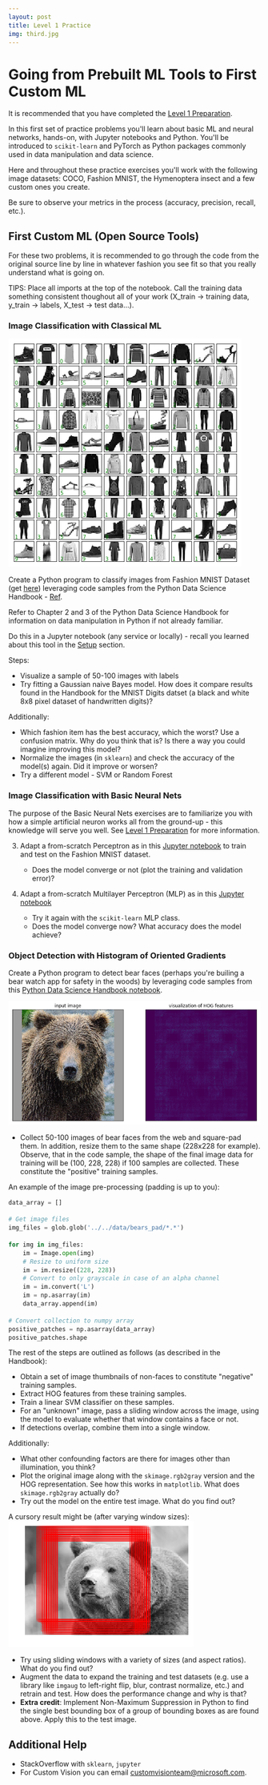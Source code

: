 ```yaml
---
layout: post
title: Level 1 Practice
img: third.jpg
---
```


# Going from Prebuilt ML Tools to First Custom ML

It is recommended that you have completed the [Level 1 Preparation](/navigating-ml/level1_prep).

In this first set of practice problems you'll learn about basic ML and neural networks, hands-on, with Jupyter notebooks and Python.  You'll be introduced to `scikit-learn` and PyTorch as Python packages commonly used in data manipulation and data science.  

Here and throughout these practice exercises you'll work with the following image datasets: COCO, Fashion MNIST, the Hymenoptera insect and a few custom ones you create.

Be sure to observe your metrics in the process (accuracy, precision, recall, etc.).

## First Custom ML (Open Source Tools)

For these two problems, it is recommended to go through the code from the original source line by line in whatever fashion you see fit so that you really understand what is going on.

TIPS:  Place all imports at the top of the notebook.  Call the training data something consistent thoughout all of your work (X_train -> training data, y_train -> labels, X_test -> test data...).

### Image Classification with Classical ML

![fashion dataset sample](../images/fashion_sample.png)

Create a Python program to classify images from Fashion MNIST Dataset (get [here](https://github.com/zalandoresearch/fashion-mnist)) leveraging code samples from the Python Data Science Handbook - [Ref](https://jakevdp.github.io/PythonDataScienceHandbook/05.02-introducing-scikit-learn.html#Application:-Exploring-Hand-written-Digits).  

Refer to Chapter 2 and 3 of the Python Data Science Handbook for information on data manipulation in Python if not already familiar.

Do this in a Jupyter notebook (any service or locally) - recall you learned about this tool in the [Setup](/navigating-ml/setup) section.

Steps:

- Visualize a sample of 50-100 images with labels
- Try fitting a Gaussian naive Bayes model.  How does it compare results found in the Handbook for the MNIST Digits datset (a black and white 8x8 pixel dataset of handwritten digits)?

Additionally:

- Which fashion item has the best accuracy, which the worst?  Use a confusion matrix.  Why do you think that is?  Is there a way you could imagine improving this model?
- Normalize the images (in `sklearn`) and check the accuracy of the model(s) again.  Did it improve or worsen?
- Try a different model - SVM or Random Forest

### Image Classification with Basic Neural Nets

The purpose of the Basic Neural Nets exercises are to familiarize you with how a simple artificial neuron works all from the ground-up - this knowledge will serve you well.  See [Level 1 Preparation](/navigating-ml/level1_prep) for more information.

3. Adapt a from-scratch Perceptron as in this [Jupyter notebook](https://github.com/rasbt/python-machine-learning-book-2nd-edition/blob/master/code/ch02/ch02.ipynb) to train and 
test on the Fashion MNIST dataset.

    * Does the model converge or not (plot the training and validation error)?

4. Adapt a from-scratch Multilayer Perceptron (MLP) as in this <a href="https://github.com/rasbt/python-machine-learning-book-2nd-edition/blob/master/code/ch12/ch12.ipynb">Jupyter notebook</a>

    * Try it again with the `scikit-learn` MLP class.
    * Does the model converge now?  What accuracy does the model achieve?

### Object Detection with Histogram of Oriented Gradients

Create a Python program to detect bear faces (perhaps you're builing a bear watch app for safety in the woods) by leveraging code samples from this <a href="https://jakevdp.github.io/PythonDataScienceHandbook/05.14-image-features.html" target="_blank">Python Data Science Handbook notebook</a>.  

![bear face with hog](../images/bear_face_hog.png)

*  Collect 50-100 images of bear faces from the web and square-pad them.  In addition, resize them to the same shape (228x228 for example).  Observe, that in the code sample, the shape of the final image data for training will be (100, 228, 228) if 100 samples are collected.  These constitute the "positive" training samples.

An example of the image pre-processing (padding is up to you):

```python
data_array = []

# Get image files
img_files = glob.glob('../../data/bears_pad/*.*')

for img in img_files:
    im = Image.open(img)
    # Resize to uniform size
    im = im.resize((228, 228))
    # Convert to only grayscale in case of an alpha channel
    im = im.convert('L')
    im = np.asarray(im)
    data_array.append(im)

# Convert collection to numpy array
positive_patches = np.asarray(data_array)
positive_patches.shape
```

The rest of the steps are outlined as follows (as described in the Handbook):

- Obtain a set of image thumbnails of non-faces to constitute "negative" training samples.
- Extract HOG features from these training samples.
- Train a linear SVM classifier on these samples.
- For an "unknown" image, pass a sliding window across the image, using the model to evaluate whether that window contains a face or not.
- If detections overlap, combine them into a single window. 

Additionally:

- What other confounding factors are there for images other than illumination, you think?
- Plot the original image along with the `skimage.rgb2gray` version and the HOG representation.  See how this works in `matplotlib`.  What does `skimage.rgb2gray` actually do?
- Try out the model on the entire test image.  What do you find out?

A cursory result might be (after varying window sizes):
![model prediction](../images/bear_with_bboxes2.png)

- Try using sliding windows with a variety of sizes (and aspect ratios).  What do you find out?
- Augment the data to expand the training and test datasets (e.g. use a library like `imgaug` to left-right flip, blur, contrast normalize, etc.) and retrain and test.  How does the performance change and why is that?
- **Extra credit**:  Implement Non-Maximum Suppression in Python to find the single best bounding box of a group of bounding boxes as are found above.  Apply this to the test image.


## Additional Help

- StackOverflow with `sklearn`, `jupyter`
- For Custom Vision you can email customvisionteam@microsoft.com.
